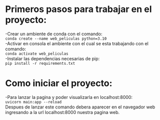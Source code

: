# Primeros pasos para trabajar en el proyecto:
-Crear un ambiente de conda con el comando: \
    `conda create --name web_peliculas python=3.10` \
-Activar en consola el ambiente con el cual se esta trabajando con el comando:  \
    `conda activate web_peliculas` \
-Instalar las dependencias necesarias de pip: \
    `pip install -r requirements.txt`

# Como iniciar el proyecto:
-Para lanzar la pagina y poder visualizarla en localhost:8000: \
    `uvicorn main:app --reload` \
Despues de lanzar este comando debera aparecer en el navegador web ingresando a la url localhost:8000 nuestra pagina web.